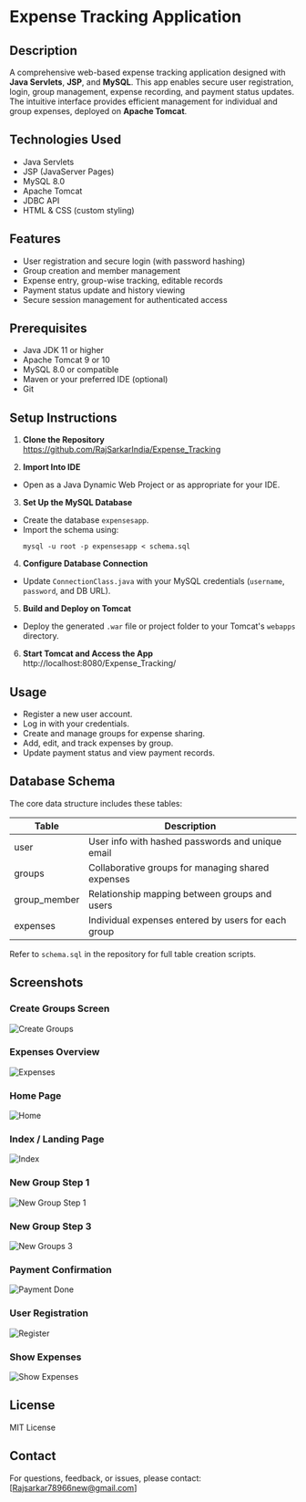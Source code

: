 # Expense Tracking Application

## Description

A comprehensive web-based expense tracking application designed with **Java Servlets**, **JSP**, and **MySQL**. This app enables secure user registration, login, group management, expense recording, and payment status updates. The intuitive interface provides efficient management for individual and group expenses, deployed on **Apache Tomcat**.

## Technologies Used

- Java Servlets
- JSP (JavaServer Pages)
- MySQL 8.0
- Apache Tomcat 
- JDBC API
- HTML & CSS (custom styling)

## Features

- User registration and secure login (with password hashing)
- Group creation and member management
- Expense entry, group-wise tracking, editable records
- Payment status update and history viewing
- Secure session management for authenticated access

## Prerequisites

- Java JDK 11 or higher
- Apache Tomcat 9 or 10
- MySQL 8.0 or compatible
- Maven or your preferred IDE (optional)
- Git

## Setup Instructions

1. **Clone the Repository**
https://github.com/RajSarkarIndia/Expense_Tracking

2. **Import Into IDE**
- Open as a Java Dynamic Web Project or as appropriate for your IDE.
3. **Set Up the MySQL Database**
- Create the database `expensesapp`.
- Import the schema using:
  ```
  mysql -u root -p expensesapp < schema.sql
  ```
4. **Configure Database Connection**
- Update `ConnectionClass.java` with your MySQL credentials (`username`, `password`, and DB URL).
5. **Build and Deploy on Tomcat**
- Deploy the generated `.war` file or project folder to your Tomcat's `webapps` directory.
6. **Start Tomcat and Access the App**
http://localhost:8080/Expense_Tracking/


## Usage

- Register a new user account.
- Log in with your credentials.
- Create and manage groups for expense sharing.
- Add, edit, and track expenses by group.
- Update payment status and view payment records.

## Database Schema

The core data structure includes these tables:

| Table         | Description                                      |
|---------------|--------------------------------------------------|
| user          | User info with hashed passwords and unique email  |
| groups        | Collaborative groups for managing shared expenses |
| group_member  | Relationship mapping between groups and users     |
| expenses      | Individual expenses entered by users for each group  |

Refer to `schema.sql` in the repository for full table creation scripts.



## Screenshots

### Create Groups Screen
![Create Groups](images/createGroups2.png)

### Expenses Overview
![Expenses](images/Expenses.png)

### Home Page
![Home](images/Home.png)

### Index / Landing Page
![Index](images/index.png)

### New Group Step 1
![New Group Step 1](images/newGroupS1.png)

### New Group Step 3
![New Groups 3](images/newGroups3.png)

### Payment Confirmation
![Payment Done](images/Payment_done.png)

### User Registration
![Register](images/register.png)

### Show Expenses
![Show Expenses](images/ShowExpenses.png)

## License

MIT License

## Contact

For questions, feedback, or issues, please contact: [Rajsarkar78966new@gmail.com]




